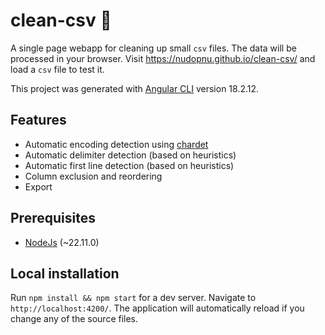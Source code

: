 # clean-csv 🧹

A single page webapp for cleaning up small `csv` files. The data will be processed in your browser. Visit https://nudopnu.github.io/clean-csv/ and load a `csv` file to test it.

This project was generated with [Angular CLI](https://github.com/angular/angular-cli) version 18.2.12.

## Features

- Automatic encoding detection using [chardet](https://www.npmjs.com/package/chardet)
- Automatic delimiter detection (based on heuristics)
- Automatic first line detection (based on heuristics)
- Column exclusion and reordering
- Export

## Prerequisites

- [NodeJs](https://nodejs.org/en/download/package-manager) (~22.11.0)

## Local installation

Run `npm install && npm start` for a dev server. Navigate to `http://localhost:4200/`. The application will automatically reload if you change any of the source files.

